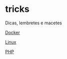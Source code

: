 # tricks
Dicas, lembretes e macetes

[Docker](/docker/index.MD)

[Linux](linux/index.MD)

[PHP](php/index.MD)
